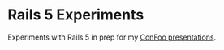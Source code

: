 Rails 5 Experiments
===

Experiments with Rails 5 in prep for my [ConFoo presentations](https://confoo.ca/en/speaker/ray-hightower).

